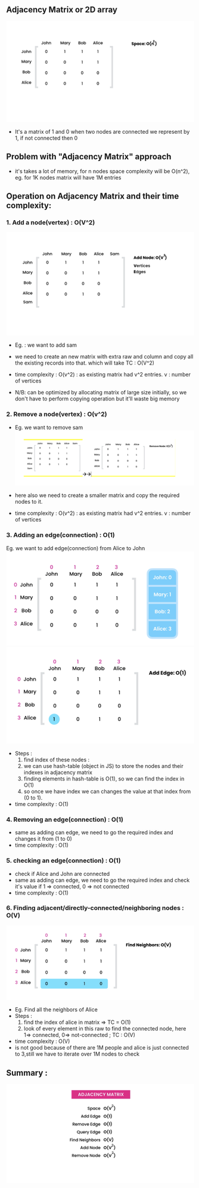 ## Adjacency Matrix or 2D array

![](./screenshots/how_Adjacency_Matrix_looks.png)

- It's a matrix of 1 and 0 when two nodes are connected we represent by 1, if not connected then 0

## Problem with "Adjacency Matrix" approach

- it's takes a lot of memory, for n nodes space complexity will be O(n^2), eg. for 1K nodes matrix will have 1M entries

## Operation on Adjacency Matrix and their time complexity:

### 1. Add a node(vertex) : O(V^2)

![](<./screenshots/adding_a_node(vertex).png>)

- Eg. : we want to add sam
- we need to create an new matrix with extra raw and column and copy all the existing records into that. which will take TC : O(V^2)

- time complexity : O(v^2) : as existing matrix had v^2 entries.
  v : number of vertices

- N/B: can be optimized by allocating matrix of large size initially, so we don't have to perform copying operation but it'll waste big memory

### 2. Remove a node(vertex) : O(v^2)

- Eg. we want to remove sam
  ![](<./screenshots/removing_a_node(vertex).png>)

- here also we need to create a smaller matrix and copy the required nodes to it.
- time complexity : O(v^2) : as existing matrix had v^2 entries.
  v : number of vertices

### 3. Adding an edge(connection) : O(1)

Eg. we want to add edge(connection) from Alice to John
![](./screenshots/add_edge_step_1.png)
![](./screenshots/add_edge_step_2.png)

- Steps :
  1. find index of these nodes :
  2. we can use hash-table (object in JS) to store the nodes and their indexes in adjacency matrix
  3. finding elements in hash-table is O(1), so we can find the index in O(1)
  4. so once we have index we can changes the value at that index from (0 to 1).
- time complexity : O(1)

### 4. Removing an edge(connection) : O(1)

- same as adding can edge, we need to go the required index and changes it from (1 to 0)
- time complexity : O(1)

### 5. checking an edge(connection) : O(1)

- check if Alice and John are connected
- same as adding can edge, we need to go the required index and check it's value if 1 => connected, 0 => not connected
- time complexity : O(1)

### 6. Finding adjacent/directly-connected/neighboring nodes : O(V)

![](./screenshots/finding_neighbors.png)

- Eg. Find all the neighbors of Alice
- Steps :
  1. find the index of alice in matrix => TC = O(1)
  2. look of every element in this raw to find the connected node, here 1=> connected, 0=> not-connected ; TC : O(V)
- time complexity : O(V)
- is not good because of there are 1M people and alice is just connected to 3,still we have to iterate over 1M nodes to check

## Summary :

![](./screenshots/time_complexity.png)
